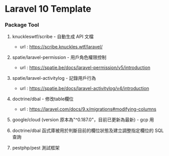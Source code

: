 # Laravel 10 Template

### Package Tool
1. knuckleswtf/scribe - 自動生成 API 文檔
    * url : https://scribe.knuckles.wtf/laravel/ 

2. spatie/laravel-permission - 用戶角色權限控制
    * url : https://spatie.be/docs/laravel-permission/v5/introduction

3. spatie/laravel-activitylog - 記錄用戶行為
    * url : https://spatie.be/docs/laravel-activitylog/v4/introduction

4. doctrine/dbal - 修改table欄位
    * url : https://laravel.com/docs/9.x/migrations#modifying-columns

5. google/cloud (version 原本為"^0.187.0"，目前已更新為最新) - gcp 用 

6. doctrine/dbal 函式庫被用於判斷目前的欄位狀態及建立調整指定欄位的 SQL 查詢

7. pestphp/pest 測試框架
